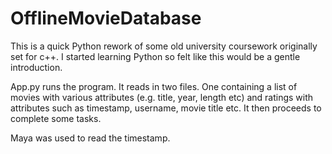 # OfflineMovieDatabase

This is a quick Python rework of some old university coursework originally set for c++.
I started learning Python so felt like this would be a gentle introduction.

App.py runs the program. It reads in two files. One containing a list of movies with various attributes (e.g. title, year, length etc) and ratings with attributes such as timestamp, username, movie title etc. It then proceeds to complete some tasks.

Maya was used to read the timestamp.
